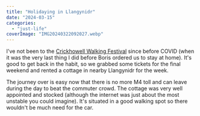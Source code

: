 ```yaml
---
title: "Holidaying in Llangynidr"
date: "2024-03-15"
categories: 
  - "just-life"
coverImage: "IMG20240322092027.webp"
---
```


I've not been to the [Crickhowell Walking Festival](https://www.crickhowellfestival.com/) since before COVID (when it was the very last thing I did before Boris ordered us to stay at home). It's good to get back in the habit, so we grabbed some tickets for the final weekend and rented a cottage in nearby Llangynidr for the week.

The journey over is easy now that there is no more M4 toll and can leave during the day to beat the commuter crowd. The cottage was very well appointed and stocked (although the internet was just about the most unstable you could imagine). It's situated in a good walking spot so there wouldn't be much need for the car.
